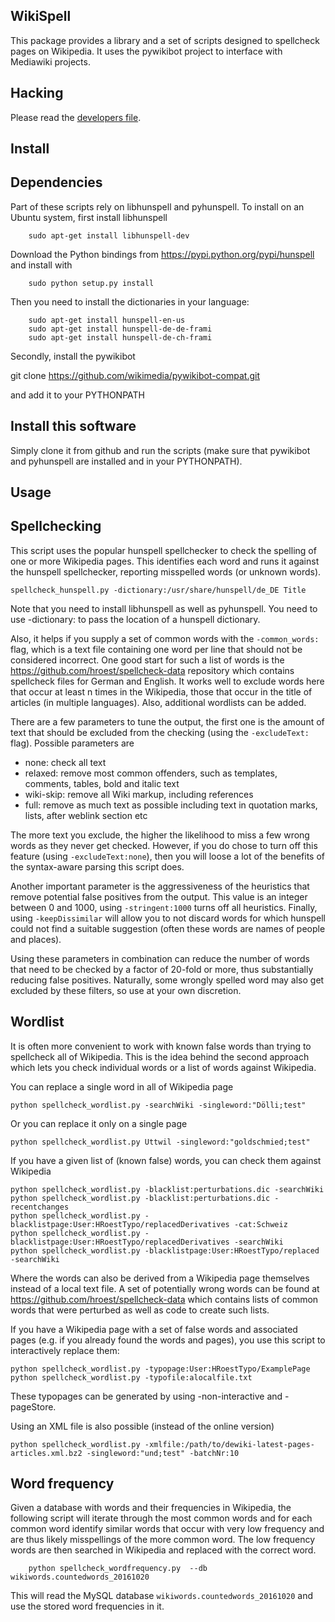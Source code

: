 WikiSpell
---------

This package provides a library and a set of scripts designed to spellcheck
pages on Wikipedia. It uses the pywikibot project to interface with Mediawiki
projects.

Hacking
-------

Please read the [developers file](README_DEVELOPERS.md).

Install
-------

## Dependencies

Part of these scripts rely on libhunspell and pyhunspell. To install on an
Ubuntu system, first install libhunspell

        sudo apt-get install libhunspell-dev

Download the Python bindings from https://pypi.python.org/pypi/hunspell and install with

        sudo python setup.py install

Then you need to install the dictionaries in your language:

        sudo apt-get install hunspell-en-us
        sudo apt-get install hunspell-de-de-frami
        sudo apt-get install hunspell-de-ch-frami

Secondly, install the pywikibot

git clone https://github.com/wikimedia/pywikibot-compat.git

and add it to your PYTHONPATH

## Install this software

Simply clone it from github and run the scripts (make sure that pywikibot and
pyhunspell are installed and in your PYTHONPATH).

Usage
-----

## Spellchecking

This script uses the popular hunspell spellchecker to check the spelling of one
or more Wikipedia pages. This identifies each word and runs it against the
hunspell spellchecker, reporting misspelled words (or unknown words).

    spellcheck_hunspell.py -dictionary:/usr/share/hunspell/de_DE Title

Note that you need to install libhunspell as well as pyhunspell.  You need to
use -dictionary: to pass the location of a hunspell dictionary.

Also, it helps if you supply a set of common words with the `-common_words:`
flag, which is a text file containing one word per line that should not be
considered incorrect. One good start for such a list of words is the
https://github.com/hroest/spellcheck-data repository which contains spellcheck
files for German and English. It works well to exclude words here that occur at
least n times in the Wikipedia, those that occur in the title of articles (in
multiple languages). Also, additional wordlists can be added.

There are a few parameters to tune the output, the first one is the amount of
text that should be excluded from the checking (using the `-excludeText:` flag).
Possible parameters are

* none: check all text
* relaxed: remove most common offenders, such as templates, comments, tables, bold and italic text
* wiki-skip: remove all Wiki markup, including references
* full: remove as much text as possible including text in quotation marks, lists, after weblink section etc

The more text you exclude, the higher the likelihood to miss a few wrong words
as they never get checked. However, if you do chose to turn off this feature
(using `-excludeText:none`), then you will loose a lot of the benefits of the
syntax-aware parsing this script does.

Another important parameter is the aggressiveness of the heuristics that remove
potential false positives from the output. This value is an integer between 0
and 1000, using `-stringent:1000` turns off all heuristics. Finally, using
`-keepDissimilar` will allow you to not discard words for which hunspell could
not find a suitable suggestion (often these words are names of people and
places).

Using these parameters in combination can reduce the number of words that need
to be checked by a factor of 20-fold or more, thus substantially reducing false
positives. Naturally, some wrongly spelled word may also get excluded by these
filters, so use at your own discretion.

## Wordlist

It is often more convenient to work with known false words than trying to
spellcheck all of Wikipedia. This is the idea behind the second approach which
lets you check individual words or a list of words against Wikipedia.

You can replace a single word in all of Wikipedia page

    python spellcheck_wordlist.py -searchWiki -singleword:"Dölli;test"

Or you can replace it only on a single page

    python spellcheck_wordlist.py Uttwil -singleword:"goldschmied;test"

If you have a given list of (known false) words, you can check them against Wikipedia

    python spellcheck_wordlist.py -blacklist:perturbations.dic -searchWiki
    python spellcheck_wordlist.py -blacklist:perturbations.dic -recentchanges
    python spellcheck_wordlist.py -blacklistpage:User:HRoestTypo/replacedDerivatives -cat:Schweiz
    python spellcheck_wordlist.py -blacklistpage:User:HRoestTypo/replacedDerivatives -searchWiki
    python spellcheck_wordlist.py -blacklistpage:User:HRoestTypo/replaced -searchWiki

Where the words can also be derived from a Wikipedia page themselves instead of
a local text file. A set of potentially wrong words can be found at
https://github.com/hroest/spellcheck-data which contains lists of common words
that were perturbed as well as code to create such lists.

If you have a Wikipedia page with a set of false words and associated pages
(e.g. if you already found the words and pages), you use this script to
interactively replace them:

    python spellcheck_wordlist.py -typopage:User:HRoestTypo/ExamplePage
    python spellcheck_wordlist.py -typofile:alocalfile.txt

These typopages can be generated by using -non-interactive and -pageStore.

Using an XML file is also possible (instead of the online version)

    python spellcheck_wordlist.py -xmlfile:/path/to/dewiki-latest-pages-articles.xml.bz2 -singleword:"und;test" -batchNr:10

## Word frequency

Given a database with words and their frequencies in Wikipedia, the following
script will iterate through the most common words and for each common word
identify similar words that occur with very low frequency and are thus likely
misspellings of the more common word. The low frequency words are then searched
in Wikipedia and replaced with the correct word.

        python spellcheck_wordfrequency.py  --db wikiwords.countedwords_20161020

This will read the MySQL database `wikiwords.countedwords_20161020` and use the
stored word frequencies in it.

